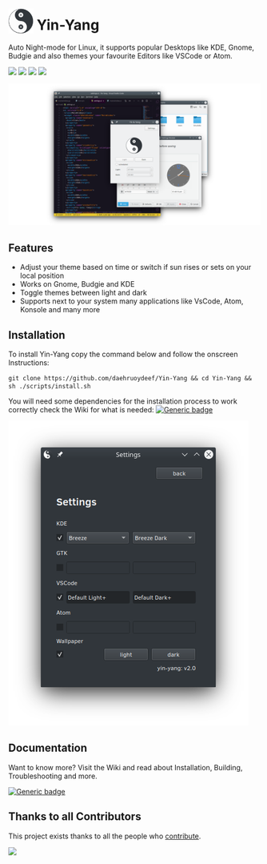 # <img src="resources/icon.svg" width="50" height="50" style="vertical-align:bottom"> Yin-Yang

Auto Night-mode for Linux, it supports popular Desktops like
KDE, Gnome, Budgie and also themes your favourite Editors like VSCode or Atom. 

![](https://img.shields.io/badge/Yin&Yang-2.0-blue)
![](https://img.shields.io/badge/License-MIT-blue)
![](https://badges.frapsoft.com/os/v1/open-source.svg?v=103)
![](https://img.shields.io/badge/Build%20with-Python-yellow)

![](resources/showcase.png)


## Features

* Adjust your theme based on time or switch if sun rises or sets on your local position
* Works on Gnome, Budgie and KDE
* Toggle themes between light and dark
* Supports next to your system many applications like VsCode, Atom, Konsole and many more


## Installation
To install Yin-Yang copy the command below and follow the onscreen Instructions:

```
git clone https://github.com/daehruoydeef/Yin-Yang && cd Yin-Yang && sh ./scripts/install.sh
```

You will need some dependencies for the installation process to work correctly check the Wiki for what is needed:
[![Generic badge](https://img.shields.io/badge/see-Wiki-BLUE.svg)](<https://github.com/daehruoydeef/Yin-Yang/wiki>)

![](resources/settings.png)

## Documentation

Want to know more? Visit the Wiki and read about Installation, Building, Troubleshooting and more.

[![Generic badge](https://img.shields.io/badge/Visit-Wiki-BLUE.svg)](<https://github.com/daehruoydeef/Yin-Yang/wiki>)


## Thanks to all Contributors 

This project exists thanks to all the people who [contribute](./.github/contributing.md).

[![](https://opencollective.com/Yin-Yang/contributors.svg?width=890&button=false)](https://github.com/daehruoydeef/Yin-Yang/graphs/contributors)
